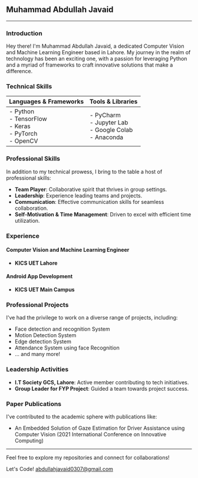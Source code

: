 ## Muhammad Abdullah Javaid


---

### Introduction
Hey there! I'm Muhammad Abdullah Javaid, a dedicated Computer Vision and Machine Learning Engineer based in Lahore. My journey in the realm of technology has been an exciting one, with a passion for leveraging Python and a myriad of frameworks to craft innovative solutions that make a difference.

### Technical Skills
| Languages & Frameworks | Tools & Libraries | 
| --- | --- |
| - Python <br> - TensorFlow <br> - Keras <br> - PyTorch <br> - OpenCV | - PyCharm <br> - Jupyter Lab <br> - Google Colab <br> - Anaconda |

### Professional Skills
In addition to my technical prowess, I bring to the table a host of professional skills:
- **Team Player**: Collaborative spirit that thrives in group settings.
- **Leadership**: Experience leading teams and projects.
- **Communication**: Effective communication skills for seamless collaboration.
- **Self-Motivation & Time Management**: Driven to excel with efficient time utilization.

### Experience
#### Computer Vision and Machine Learning Engineer
- **KICS UET Lahore**
  
#### Android App Development
- **KICS UET Main Campus**

### Professional Projects
I've had the privilege to work on a diverse range of projects, including:
- Face detection and recognition System
- Motion Detection System
- Edge detection System
- Attendance System using face Recognition
- ... and many more!

### Leadership Activities
- **I.T Society GCS, Lahore**: Active member contributing to tech initiatives.
- **Group Leader for FYP Project**: Guided a team towards project success.

### Paper Publications
I've contributed to the academic sphere with publications like:
- An Embedded Solution of Gaze Estimation for Driver Assistance using Computer Vision (2021 International Conference on Innovative Computing)

---

Feel free to explore my repositories and connect for collaborations!

Let's Code!
abdullahjavaid0307@gmail.com
